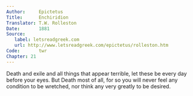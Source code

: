 ```yaml
---
Author:     Epictetus  
Title:      Enchiridion  
Translator: T.W. Rolleston  
Date:       1881  
Source:
   label: letsreadgreek.com
   url: http://www.letsreadgreek.com/epictetus/rolleston.htm
Code:       twr  
Chapter: 21
---
```


Death and exile and all things that appear terrible, let these be every day
before your eyes.  But Death most of all, for so you will never feel any
condition to be wretched, nor think any very greatly to be desired.



